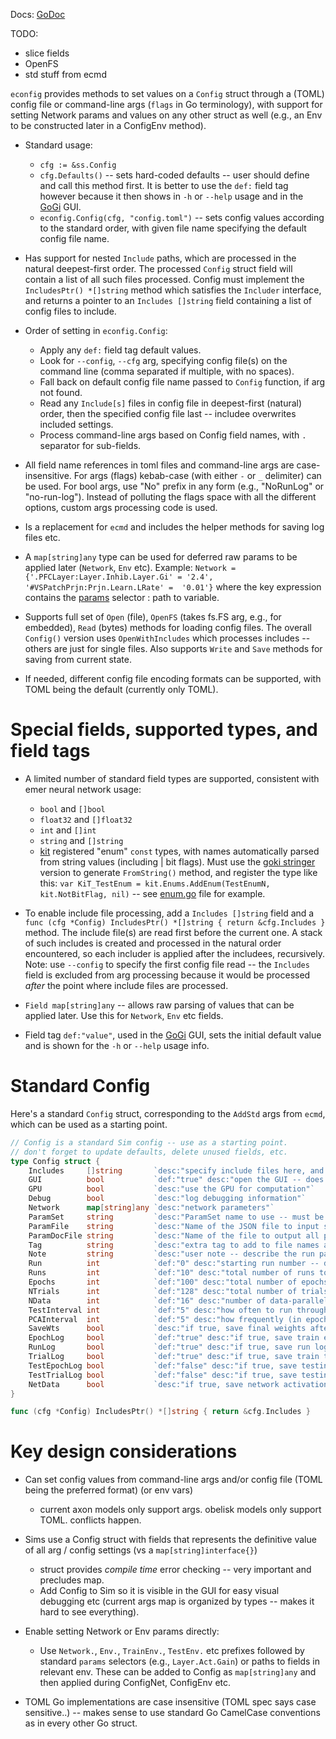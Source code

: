 Docs: [GoDoc](https://pkg.go.dev/github.com/emer/emergent/econfig)

TODO:
* slice fields
* OpenFS
* std stuff from ecmd


`econfig` provides methods to set values on a `Config` struct through a (TOML) config file or command-line args (`flags` in Go terminology), with support for setting Network params and values on any other struct as well (e.g., an Env to be constructed later in a ConfigEnv method).

* Standard usage:
    + `cfg := &ss.Config`
    + `cfg.Defaults()` -- sets hard-coded defaults -- user should define and call this method first.  It is better to use the `def:` field tag however because it then shows in `-h` or `--help` usage and in the [GoGi](https://github.com/goki/gi) GUI.
    + `econfig.Config(cfg, "config.toml")` -- sets config values according to the standard order, with given file name specifying the default config file name.

* Has support for nested `Include` paths, which are processed in the natural deepest-first order. The processed `Config` struct field will contain a list of all such files processed.  Config must implement the `IncludesPtr() *[]string` method which satisfies the `Includer` interface, and returns a pointer to an `Includes []string` field containing a list of config files to include.

* Order of setting in `econfig.Config`:
    + Apply any `def:` field tag default values.
    + Look for `--config`, `--cfg` arg, specifying config file(s) on the command line (comma separated if multiple, with no spaces).
    + Fall back on default config file name passed to `Config` function, if arg not found.
    + Read any `Include[s]` files in config file in deepest-first (natural) order, then the specified config file last -- includee overwrites included settings.
    + Process command-line args based on Config field names, with `.` separator for sub-fields.
        
* All field name references in toml files and command-line args are case-insensitive.  For args (flags) kebab-case (with either `-` or `_` delimiter) can be used.  For bool args, use "No" prefix in any form (e.g., "NoRunLog" or "no-run-log"). Instead of polluting the flags space with all the different options, custom args processing code is used.

* Is a replacement for `ecmd` and includes the helper methods for saving log files etc.

* A `map[string]any` type can be used for deferred raw params to be applied later (`Network`, `Env` etc).  Example: `Network = {'.PFCLayer:Layer.Inhib.Layer.Gi' = '2.4', '#VSPatchPrjn:Prjn.Learn.LRate' =  '0.01'}` where the key expression contains the [params](../params) selector : path to variable.

* Supports full set of `Open` (file), `OpenFS` (takes fs.FS arg, e.g., for embedded), `Read` (bytes) methods for loading config files.  The overall `Config()` version uses `OpenWithIncludes` which processes includes -- others are just for single files.  Also supports `Write` and `Save` methods for saving from current state.

* If needed, different config file encoding formats can be supported, with TOML being the default (currently only TOML).

# Special fields, supported types, and field tags

* A limited number of standard field types are supported, consistent with emer neural network usage:
    + `bool` and `[]bool`
    + `float32` and `[]float32`
    + `int` and `[]int`
    + `string` and `[]string`
    + [kit](https://github.com/goki/ki) registered "enum" `const` types, with names automatically parsed from string values (including | bit flags).  Must use the [goki stringer](https://github.com/goki/stringer) version to generate `FromString()` method, and register the type like this: `var KiT_TestEnum = kit.Enums.AddEnum(TestEnumN, kit.NotBitFlag, nil)` -- see [enum.go](enum.go) file for example.

* To enable include file processing, add a `Includes []string` field and a `func (cfg *Config) IncludesPtr() *[]string { return &cfg.Includes }` method.  The include file(s) are read first before the current one.  A stack of such includes is created and processed in the natural order encountered, so each includer is applied after the includees, recursively.  Note: use `--config` to specify the first config file read -- the `Includes` field is excluded from arg processing because it would be processed _after_ the point where include files are processed.

* `Field map[string]any` -- allows raw parsing of values that can be applied later.  Use this for `Network`, `Env` etc fields.

* Field tag `def:"value"`, used in the [GoGi](https://github.com/goki/gi) GUI, sets the initial default value and is shown for the `-h` or `--help` usage info.

# Standard Config

Here's a standard `Config` struct, corresponding to the `AddStd` args from `ecmd`, which can be used as a starting point.

```Go
// Config is a standard Sim config -- use as a starting point.
// don't forget to update defaults, delete unused fields, etc.
type Config struct {
	Includes     []string       `desc:"specify include files here, and after configuration, it contains list of include files added"`
	GUI          bool           `def:"true" desc:"open the GUI -- does not automatically run -- if false, then runs automatically and quits"`
	GPU          bool           `desc:"use the GPU for computation"`
	Debug        bool           `desc:"log debugging information"`
	Network      map[string]any `desc:"network parameters"`
	ParamSet     string         `desc:"ParamSet name to use -- must be valid name as listed in compiled-in params or loaded params"`
	ParamFile    string         `desc:"Name of the JSON file to input saved parameters from."`
	ParamDocFile string         `desc:"Name of the file to output all parameter data. If not empty string, program should write file(s) and then exit"`
	Tag          string         `desc:"extra tag to add to file names and logs saved from this run"`
	Note         string         `desc:"user note -- describe the run params etc -- like a git commit message for the run"`
	Run          int            `def:"0" desc:"starting run number -- determines the random seed -- runs counts from there -- can do all runs in parallel by launching separate jobs with each run, runs = 1"`
	Runs         int            `def:"10" desc:"total number of runs to do when running Train"`
	Epochs       int            `def:"100" desc:"total number of epochs per run"`
	NTrials      int            `def:"128" desc:"total number of trials per epoch.  Should be an even multiple of NData."`
	NData        int            `def:"16" desc:"number of data-parallel items to process in parallel per trial -- works (and is significantly faster) for both CPU and GPU.  Results in an effective mini-batch of learning."`
	TestInterval int            `def:"5" desc:"how often to run through all the test patterns, in terms of training epochs -- can use 0 or -1 for no testing"`
	PCAInterval  int            `def:"5" desc:"how frequently (in epochs) to compute PCA on hidden representations to measure variance?"`
	SaveWts      bool           `desc:"if true, save final weights after each run"`
	EpochLog     bool           `def:"true" desc:"if true, save train epoch log to file, as .epc.tsv typically"`
	RunLog       bool           `def:"true" desc:"if true, save run log to file, as .run.tsv typically"`
	TrialLog     bool           `def:"true" desc:"if true, save train trial log to file, as .trl.tsv typically. May be large."`
	TestEpochLog bool           `def:"false" desc:"if true, save testing epoch log to file, as .tst_epc.tsv typically.  In general it is better to copy testing items over to the training epoch log and record there."`
	TestTrialLog bool           `def:"false" desc:"if true, save testing trial log to file, as .tst_trl.tsv typically. May be large."`
	NetData      bool           `desc:"if true, save network activation etc data from testing trials, for later viewing in netview"`
}

func (cfg *Config) IncludesPtr() *[]string { return &cfg.Includes }

```    

# Key design considerations

* Can set config values from command-line args and/or config file (TOML being the preferred format) (or env vars)
    + current axon models only support args. obelisk models only support TOML.  conflicts happen.

* Sims use a Config struct with fields that represents the definitive value of all arg / config settings (vs a `map[string]interface{}`)
    + struct provides _compile time_ error checking -- very important and precludes map.
    + Add Config to Sim so it is visible in the GUI for easy visual debugging etc (current args map is organized by types -- makes it hard to see everything).

* Enable setting Network or Env params directly:
    + Use `Network.`, `Env.`, `TrainEnv.`, `TestEnv.` etc prefixes followed by standard `params` selectors (e.g., `Layer.Act.Gain`) or paths to fields in relevant env.  These can be added to Config as `map[string]any` and then applied during ConfigNet, ConfigEnv etc.

* TOML Go implementations are case insensitive (TOML spec says case sensitive..) -- makes sense to use standard Go CamelCase conventions as in every other Go struct.


